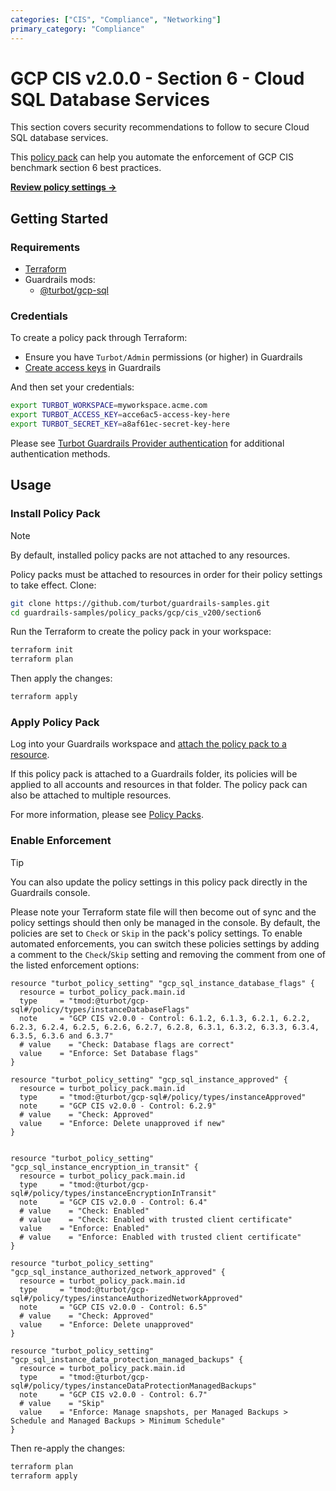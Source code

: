 ```yaml
---
categories: ["CIS", "Compliance", "Networking"]
primary_category: "Compliance"
---
```


# GCP CIS v2.0.0 - Section 6 - Cloud SQL Database Services

This section covers security recommendations to follow to secure Cloud SQL database services.

This [policy pack](https://turbot.com/guardrails/docs/concepts/resources/smart-folders) can help you automate the enforcement of GCP CIS benchmark section 6 best practices.

**[Review policy settings →](https://hub-guardrails-turbot-com-git-development-turbot.vercel.app/policy-packs/gcp/cis_v200/section6/settings)**

## Getting Started

### Requirements

- [Terraform](https://developer.hashicorp.com/terraform/tutorials/gcp-get-started/install-cli)
- Guardrails mods:
  - [@turbot/gcp-sql](https://hub-guardrails-turbot-com-git-development-turbot.vercel.app/gcp/mods/gcp-sql)

### Credentials

To create a policy pack through Terraform:

- Ensure you have `Turbot/Admin` permissions (or higher) in Guardrails
- [Create access keys](https://turbot.com/guardrails/docs/guides/iam/access-keys#generate-a-new-guardrails-api-access-key) in Guardrails

And then set your credentials:

```sh
export TURBOT_WORKSPACE=myworkspace.acme.com
export TURBOT_ACCESS_KEY=acce6ac5-access-key-here
export TURBOT_SECRET_KEY=a8af61ec-secret-key-here
```

Please see [Turbot Guardrails Provider authentication](https://registry.terraform.io/providers/turbot/turbot/latest/docs#authentication) for additional authentication methods.

## Usage

### Install Policy Pack

> [!NOTE]
> By default, installed policy packs are not attached to any resources.
>
> Policy packs must be attached to resources in order for their policy settings to take effect.
> Clone:

```sh
git clone https://github.com/turbot/guardrails-samples.git
cd guardrails-samples/policy_packs/gcp/cis_v200/section6
```

Run the Terraform to create the policy pack in your workspace:

```sh
terraform init
terraform plan
```

Then apply the changes:

```sh
terraform apply
```

### Apply Policy Pack

Log into your Guardrails workspace and [attach the policy pack to a resource](https://turbot.com/guardrails/docs/guides/working-with-folders/smart#attach-a-smart-folder-to-a-resource).

If this policy pack is attached to a Guardrails folder, its policies will be applied to all accounts and resources in that folder. The policy pack can also be attached to multiple resources.

For more information, please see [Policy Packs](https://turbot.com/guardrails/docs/concepts/resources/smart-folders).

### Enable Enforcement

> [!TIP]
> You can also update the policy settings in this policy pack directly in the Guardrails console.
>
> Please note your Terraform state file will then become out of sync and the policy settings should then only be managed in the console.
> By default, the policies are set to `Check` or `Skip` in the pack's policy settings. To enable automated enforcements, you can switch these policies settings by adding a comment to the `Check`/`Skip` setting and removing the comment from one of the listed enforcement options:

```hcl
resource "turbot_policy_setting" "gcp_sql_instance_database_flags" {
  resource = turbot_policy_pack.main.id
  type     = "tmod:@turbot/gcp-sql#/policy/types/instanceDatabaseFlags"
  note     = "GCP CIS v2.0.0 - Control: 6.1.2, 6.1.3, 6.2.1, 6.2.2, 6.2.3, 6.2.4, 6.2.5, 6.2.6, 6.2.7, 6.2.8, 6.3.1, 6.3.2, 6.3.3, 6.3.4, 6.3.5, 6.3.6 and 6.3.7"
  # value    = "Check: Database flags are correct"
  value    = "Enforce: Set Database flags"
}

resource "turbot_policy_setting" "gcp_sql_instance_approved" {
  resource = turbot_policy_pack.main.id
  type     = "tmod:@turbot/gcp-sql#/policy/types/instanceApproved"
  note     = "GCP CIS v2.0.0 - Control: 6.2.9"
  # value    = "Check: Approved"
  value    = "Enforce: Delete unapproved if new"
}


resource "turbot_policy_setting" "gcp_sql_instance_encryption_in_transit" {
  resource = turbot_policy_pack.main.id
  type     = "tmod:@turbot/gcp-sql#/policy/types/instanceEncryptionInTransit"
  note     = "GCP CIS v2.0.0 - Control: 6.4"
  # value    = "Check: Enabled"
  # value    = "Check: Enabled with trusted client certificate"
  value    = "Enforce: Enabled"
  # value    = "Enforce: Enabled with trusted client certificate"
}

resource "turbot_policy_setting" "gcp_sql_instance_authorized_network_approved" {
  resource = turbot_policy_pack.main.id
  type     = "tmod:@turbot/gcp-sql#/policy/types/instanceAuthorizedNetworkApproved"
  note     = "GCP CIS v2.0.0 - Control: 6.5"
  # value    = "Check: Approved"
  value    = "Enforce: Delete unapproved"
}

resource "turbot_policy_setting" "gcp_sql_instance_data_protection_managed_backups" {
  resource = turbot_policy_pack.main.id
  type     = "tmod:@turbot/gcp-sql#/policy/types/instanceDataProtectionManagedBackups"
  note     = "GCP CIS v2.0.0 - Control: 6.7"
  # value    = "Skip"
  value    = "Enforce: Manage snapshots, per Managed Backups > Schedule and Managed Backups > Minimum Schedule"
}
```

Then re-apply the changes:

```sh
terraform plan
terraform apply
```
